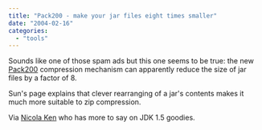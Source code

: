```yaml
---
title: "Pack200 - make your jar files eight times smaller"
date: "2004-02-16"
categories: 
  - "tools"
---
```


Sounds like one of those spam ads but this one seems to be true: the new [Pack200](http://java.sun.com/j2se/1.5.0/docs/guide/deployment/deployment-guide/pack200.html) compression mechanism can apparently reduce the size of jar files by a factor of 8.

Sun's page explains that clever rearranging of a jar's contents makes it much more suitable to zip compression.

Via [Nicola Ken](http://jroller.com/page/nicolaken/20040216) who has more to say on JDK 1.5 goodies.
